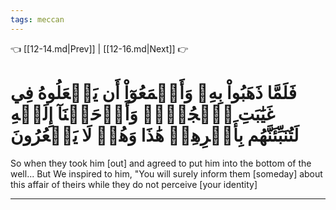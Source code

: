 ```yaml
---
tags: meccan
---
```


👈 [[12-14.md|Prev]] | [[12-16.md|Next]] 👉

# فَلَمَّا ذَهَبُواْ بِهِۦ وَأَجۡمَعُوٓاْ أَن يَجۡعَلُوهُ فِي غَيَٰبَتِ ٱلۡجُبِّۚ وَأَوۡحَيۡنَآ إِلَيۡهِ لَتُنَبِّئَنَّهُم بِأَمۡرِهِمۡ هَٰذَا وَهُمۡ لَا يَشۡعُرُونَ

So when they took him [out] and agreed to put him into the bottom of the well... But We inspired to him, "You will surely inform them [someday] about this affair of theirs while they do not perceive [your identity]

---

